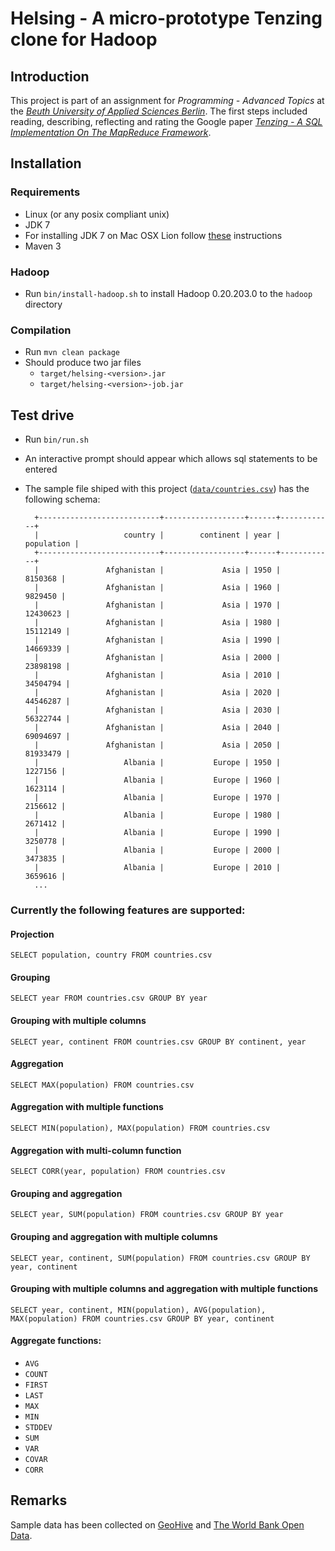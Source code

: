 # Helsing - A micro-prototype Tenzing clone for Hadoop

## Introduction
This project is part of an assignment for *Programming - Advanced Topics* at the [*Beuth University of Applied Sciences Berlin*](http://www.beuth-hochschule.de/).
The first steps included reading, describing, reflecting and rating the Google paper
[*Tenzing - A SQL Implementation On The MapReduce Framework*](http://research.google.com/pubs/pub37200.html).

## Installation

### Requirements
- Linux (or any posix compliant unix)
- JDK 7
- For installing JDK 7 on Mac OSX Lion follow [these](http://code.google.com/p/openjdk-osx-build/) instructions
- Maven 3

### Hadoop
- Run `bin/install-hadoop.sh` to install Hadoop 0.20.203.0 to the `hadoop` directory

### Compilation
- Run `mvn clean package`
- Should produce two jar files
    - `target/helsing-<version>.jar`
    - `target/helsing-<version>-job.jar`

## Test drive
- Run `bin/run.sh`
- An interactive prompt should appear which allows sql statements to be entered
- The sample file shiped with this project ([`data/countries.csv`](https://github.com/whiskeysierra/helsing/blob/master/data/countries.csv)) has the following schema:

        +---------------------------+------------------+------+------------+
        |                   country |        continent | year | population |
        +---------------------------+------------------+------+------------+
        |               Afghanistan |             Asia | 1950 |    8150368 |
        |               Afghanistan |             Asia | 1960 |    9829450 |
        |               Afghanistan |             Asia | 1970 |   12430623 |
        |               Afghanistan |             Asia | 1980 |   15112149 |
        |               Afghanistan |             Asia | 1990 |   14669339 |
        |               Afghanistan |             Asia | 2000 |   23898198 |
        |               Afghanistan |             Asia | 2010 |   34504794 |
        |               Afghanistan |             Asia | 2020 |   44546287 |
        |               Afghanistan |             Asia | 2030 |   56322744 |
        |               Afghanistan |             Asia | 2040 |   69094697 |
        |               Afghanistan |             Asia | 2050 |   81933479 |
        |                   Albania |           Europe | 1950 |    1227156 |
        |                   Albania |           Europe | 1960 |    1623114 |
        |                   Albania |           Europe | 1970 |    2156612 |
        |                   Albania |           Europe | 1980 |    2671412 |
        |                   Albania |           Europe | 1990 |    3250778 |
        |                   Albania |           Europe | 2000 |    3473835 |
        |                   Albania |           Europe | 2010 |    3659616 |
        ...

### Currently the following features are supported:

#### Projection
    SELECT population, country FROM countries.csv
#### Grouping
    SELECT year FROM countries.csv GROUP BY year
#### Grouping with multiple columns
    SELECT year, continent FROM countries.csv GROUP BY continent, year
#### Aggregation
    SELECT MAX(population) FROM countries.csv
#### Aggregation with multiple functions
    SELECT MIN(population), MAX(population) FROM countries.csv
#### Aggregation with multi-column function
    SELECT CORR(year, population) FROM countries.csv
#### Grouping and aggregation
    SELECT year, SUM(population) FROM countries.csv GROUP BY year
#### Grouping and aggregation with multiple columns
    SELECT year, continent, SUM(population) FROM countries.csv GROUP BY year, continent
#### Grouping with multiple columns and aggregation with multiple functions
    SELECT year, continent, MIN(population), AVG(population), MAX(population) FROM countries.csv GROUP BY year, continent
#### Aggregate functions:
- `AVG`
- `COUNT`
- `FIRST`
- `LAST`
- `MAX`
- `MIN`
- `STDDEV`
- `SUM`
- `VAR`
- `COVAR`
- `CORR`

## Remarks

Sample data has been collected on [GeoHive](http://www.geohive.com/) and [The World Bank Open Data](http://data.worldbank.org/).

